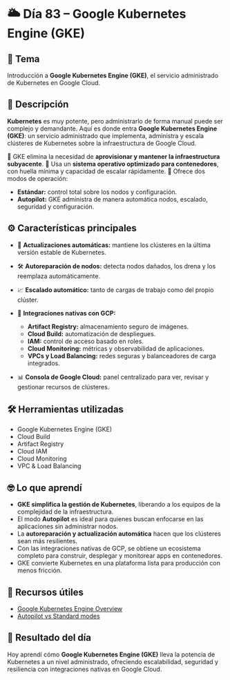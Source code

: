 # 🌥️ Día 83 – Google Kubernetes Engine (GKE)

## 📌 Tema

Introducción a **Google Kubernetes Engine (GKE)**, el servicio administrado de Kubernetes en Google Cloud.

## 📝 Descripción

**Kubernetes** es muy potente, pero administrarlo de forma manual puede ser complejo y demandante.
Aquí es donde entra **Google Kubernetes Engine (GKE)**: un servicio administrado que implementa, administra y escala clústeres de Kubernetes sobre la infraestructura de Google Cloud.

🔹 GKE elimina la necesidad de **aprovisionar y mantener la infraestructura subyacente**.
🔹 Usa un **sistema operativo optimizado para contenedores**, con huella mínima y capacidad de escalar rápidamente.
🔹 Ofrece dos modos de operación:

- **Estándar:** control total sobre los nodos y configuración.
- **Autopilot:** GKE administra de manera automática nodos, escalado, seguridad y configuración.

## ⚙️ Características principales

- 🔄 **Actualizaciones automáticas:** mantiene los clústeres en la última versión estable de Kubernetes.
- 🛠️ **Autoreparación de nodos:** detecta nodos dañados, los drena y los reemplaza automáticamente.
- 📈 **Escalado automático:** tanto de cargas de trabajo como del propio clúster.
- 🔗 **Integraciones nativas con GCP:**

  - **Artifact Registry:** almacenamiento seguro de imágenes.
  - **Cloud Build:** automatización de despliegues.
  - **IAM:** control de acceso basado en roles.
  - **Cloud Monitoring:** métricas y observabilidad de aplicaciones.
  - **VPCs y Load Balancing:** redes seguras y balanceadores de carga integrados.

- 📊 **Consola de Google Cloud:** panel centralizado para ver, revisar y gestionar recursos de clústeres.

## 🛠️ Herramientas utilizadas

- Google Kubernetes Engine (GKE)
- Cloud Build
- Artifact Registry
- Cloud IAM
- Cloud Monitoring
- VPC & Load Balancing

## 🤓 Lo que aprendí

- **GKE simplifica la gestión de Kubernetes**, liberando a los equipos de la complejidad de la infraestructura.
- El modo **Autopilot** es ideal para quienes buscan enfocarse en las aplicaciones sin administrar nodos.
- La **autoreparación y actualización automática** hacen que los clústeres sean más resilientes.
- Con las integraciones nativas de GCP, se obtiene un ecosistema completo para construir, desplegar y monitorear apps en contenedores.
- GKE convierte Kubernetes en una plataforma lista para producción con menos fricción.

## 🔗 Recursos útiles

- [Google Kubernetes Engine Overview](https://cloud.google.com/kubernetes-engine/docs/concepts)
- [Autopilot vs Standard modes](https://cloud.google.com/kubernetes-engine/docs/concepts/autopilot-overview)

## 🚀 Resultado del día

Hoy aprendí cómo **Google Kubernetes Engine (GKE)** lleva la potencia de Kubernetes a un nivel administrado, ofreciendo escalabilidad, seguridad y resiliencia con integraciones nativas en Google Cloud.
